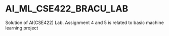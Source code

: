 # AI_ML_CSE422_BRACU_LAB
Solution of AI(CSE422) Lab. Assignment 4 and 5 is related to basic machine learning project